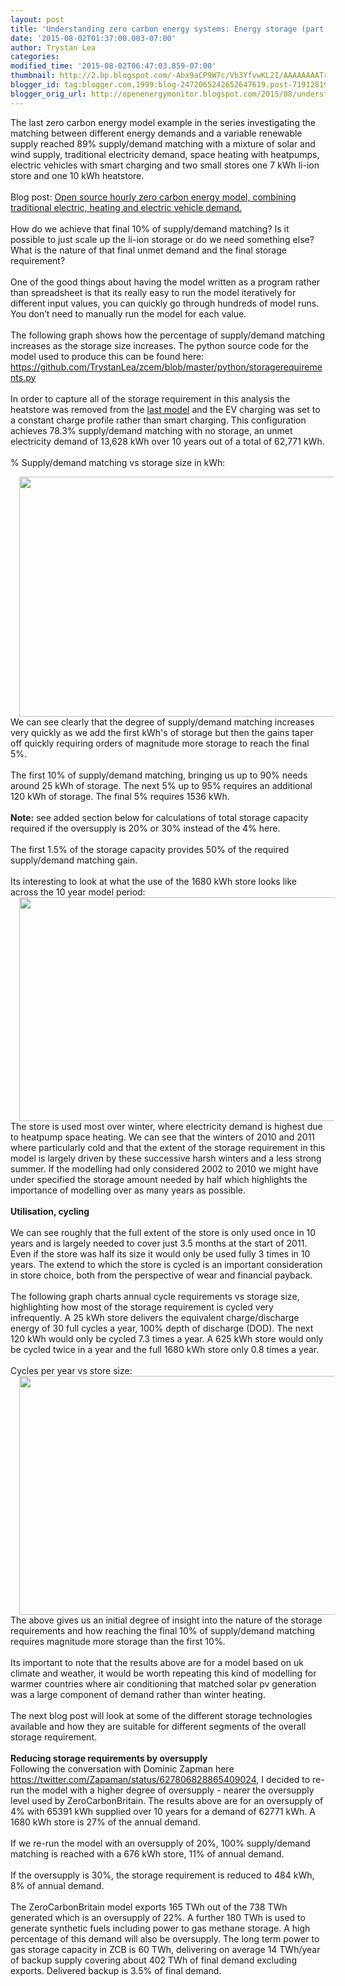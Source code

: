 ```yaml
---
layout: post
title: 'Understanding zero carbon energy systems: Energy storage (part 1)'
date: '2015-08-02T01:37:00.003-07:00'
author: Trystan Lea
categories: 
modified_time: '2015-08-02T06:47:03.859-07:00'
thumbnail: http://2.bp.blogspot.com/-Abx9aCP9W7c/Vb3YfvwKL2I/AAAAAAAATrM/vQvu6kMp3n8/s72-c/matchingvsstoresize.png
blogger_id: tag:blogger.com,1999:blog-2472065242652647619.post-7191281996854352763
blogger_orig_url: http://openenergymonitor.blogspot.com/2015/08/understanding-zero-carbon-energy.html
---
```


The last zero carbon energy model example in the series investigating the matching between different energy demands and a variable renewable supply reached 89% supply/demand matching with a mixture of solar and wind supply, traditional electricity demand, space heating with heatpumps, electric vehicles with smart charging and two small stores one 7 kWh li-ion store and one 10 kWh heatstore.<br /><br />Blog post: <a href="http://openenergymonitor.blogspot.co.uk/2015/07/open-source-hourly-zero-carbon-energy.html">Open source hourly zero carbon energy model, combining traditional electric, heating and electric vehicle demand.</a><br /><br />How do we achieve that final 10% of supply/demand matching? Is it possible to just scale up the li-ion storage or do we need something else? What is the nature of that final unmet demand and the final storage requirement?<br /><br />One of the good things about having the model written as a program rather than spreadsheet is that its really easy to run the model iteratively for different input values, you can quickly go through hundreds of model runs. You don’t need to manually run the model for each value. <br /><br />The following graph shows how the percentage of supply/demand matching increases as the storage size increases. The python source code for the model used to produce this can be found here: <a href="https://github.com/TrystanLea/zcem/blob/master/python/storagerequirements.py">https://github.com/TrystanLea/zcem/blob/master/python/storagerequirements.py</a><br /><br />In order to capture all of the storage requirement in this analysis the heatstore was removed from the <a href="http://openenergymonitor.blogspot.co.uk/2015/07/open-source-hourly-zero-carbon-energy.html">last model</a> and the EV charging was set to a constant charge profile rather than smart charging. This configuration achieves 78.3% supply/demand matching with no storage, an unmet electricity demand of 13,628 kWh over 10 years out of a total of 62,771 kWh.<br /><br />% Supply/demand matching vs storage size in kWh:<br /><div class="separator" style="clear: both; text-align: center;"><a href="http://2.bp.blogspot.com/-Abx9aCP9W7c/Vb3YfvwKL2I/AAAAAAAATrM/vQvu6kMp3n8/s1600/matchingvsstoresize.png" imageanchor="1" style="margin-left: 1em; margin-right: 1em;"><img border="0" height="384" src="http://2.bp.blogspot.com/-Abx9aCP9W7c/Vb3YfvwKL2I/AAAAAAAATrM/vQvu6kMp3n8/s640/matchingvsstoresize.png" width="640" /></a></div>We can see clearly that the degree of supply/demand matching increases very quickly as we add the first kWh's of storage but then the gains taper off quickly requiring orders of magnitude more storage to reach the final 5%.<br /><br />The first 10% of supply/demand matching, bringing us up to 90% needs around 25 kWh of storage. The next 5% up to 95% requires an additional 120 kWh of storage. The final 5% requires 1536 kWh.<br /><br /><b>Note:</b> see added section below for calculations of total storage capacity required if the oversupply is 20% or 30% instead of the 4% here.<br /><br />The first 1.5% of the storage capacity provides 50% of the required supply/demand matching gain.<br /><br />Its interesting to look at what the use of the 1680 kWh store looks like across the 10 year model period:<br /><div class="separator" style="clear: both; text-align: center;"><a href="http://1.bp.blogspot.com/-nhFBpcMlbbo/Vb3Y0qBKDgI/AAAAAAAATrc/G1vtEdv6ts0/s1600/storeSOC.png" imageanchor="1" style="margin-left: 1em; margin-right: 1em;"><img border="0" height="358" src="http://1.bp.blogspot.com/-nhFBpcMlbbo/Vb3Y0qBKDgI/AAAAAAAATrc/G1vtEdv6ts0/s640/storeSOC.png" width="640" /></a></div>The store is used most over winter, where electricity demand is highest due to heatpump space heating. We can see that the winters of 2010 and 2011 where particularly cold and that the extent of the storage requirement in this model is largely driven by these successive harsh winters and a less strong summer. If the modelling had only considered 2002 to 2010 we might have under specified the storage amount needed by half which highlights the importance of modelling over as many years as possible.<br /><br /><b>Utilisation, cycling</b><br /><br />We can see roughly that the full extent of the store is only used once in 10 years and is largely needed to cover just 3.5 months at the start of 2011. Even if the store was half its size it would only be used fully 3 times in 10 years. The extend to which the store is cycled is an important consideration in store choice, both from the perspective of wear and financial payback.<br /><br />The following graph charts annual cycle requirements vs storage size, highlighting how most of the storage requirement is cycled very infrequently. A 25 kWh store delivers the equivalent charge/discharge energy of 30 full cycles a year, 100% depth of discharge (DOD). The next 120 kWh would only be cycled 7.3 times a year. A 625 kWh store would only be cycled twice in a year and the full 1680 kWh store only 0.8 times a year.<br /><br />Cycles per year vs store size:<br /><div class="separator" style="clear: both; text-align: center;"><a href="http://3.bp.blogspot.com/-p7Wlm4jfR4U/Vb3YqXb0CLI/AAAAAAAATrU/gKPaudwDSM0/s1600/cycles.png" imageanchor="1" style="margin-left: 1em; margin-right: 1em;"><img border="0" height="382" src="http://3.bp.blogspot.com/-p7Wlm4jfR4U/Vb3YqXb0CLI/AAAAAAAATrU/gKPaudwDSM0/s640/cycles.png" width="640" /></a></div>The above gives us an initial degree of insight into the nature of the storage requirements and how reaching the final 10% of supply/demand matching requires magnitude more storage than the first 10%.<br /><br />Its important to note that the results above are for a model based on uk climate and weather, it would be worth repeating this kind of modelling for warmer countries where air conditioning that matched solar pv generation was a large component of demand rather than winter heating.<br /><br />The next blog post will look at some of the different storage technologies available and how they are suitable for different segments of the overall storage requirement.<br /><br /><b>Reducing storage requirements by oversupply&nbsp; </b><br />Following the conversation with Dominic Zapman here <a href="https://twitter.com/Zapaman/status/627806828865409024">https://twitter.com/Zapaman/status/627806828865409024</a>, I decided to re-run the model with a higher degree of oversupply - nearer the oversupply level used by ZeroCarbonBritain. The results above are for an oversupply of 4% with 65391 kWh supplied over 10 years for a demand of 62771 kWh. A 1680 kWh store is 27% of the annual demand.<br /><br />If we re-run the model with an oversupply of 20%, 100% supply/demand matching is reached with a 676 kWh store, 11% of annual demand.<br /><br />If the oversupply is 30%, the storage requirement is reduced to 484 kWh, 8% of annual demand.<br /><br />The ZeroCarbonBritain model exports 165 TWh out of the 738 TWh generated which is an oversupply of 22%. A further 180 TWh is used to generate synthetic fuels including power to gas methane storage. A high percentage of this demand will also be oversupply. The long term power to gas storage capacity in ZCB is 60 TWh, delivering on average 14 TWh/year of backup supply covering about 402 TWh of final demand excluding exports. Delivered backup is 3.5% of final demand.<br /><br />